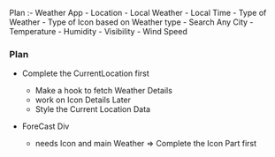 Plan :-
Weather App - Location - Local Weather - Local Time - Type of Weather - Type of Icon based on Weather type - Search Any City - Temperature - Humidity - Visibility - Wind Speed

### Plan

- Complete the CurrentLocation first

  - Make a hook to fetch Weather Details
  - work on Icon Details Later
  - Style the Current Location Data

- ForeCast Div
  - needs Icon and main Weather => Complete the Icon Part first
